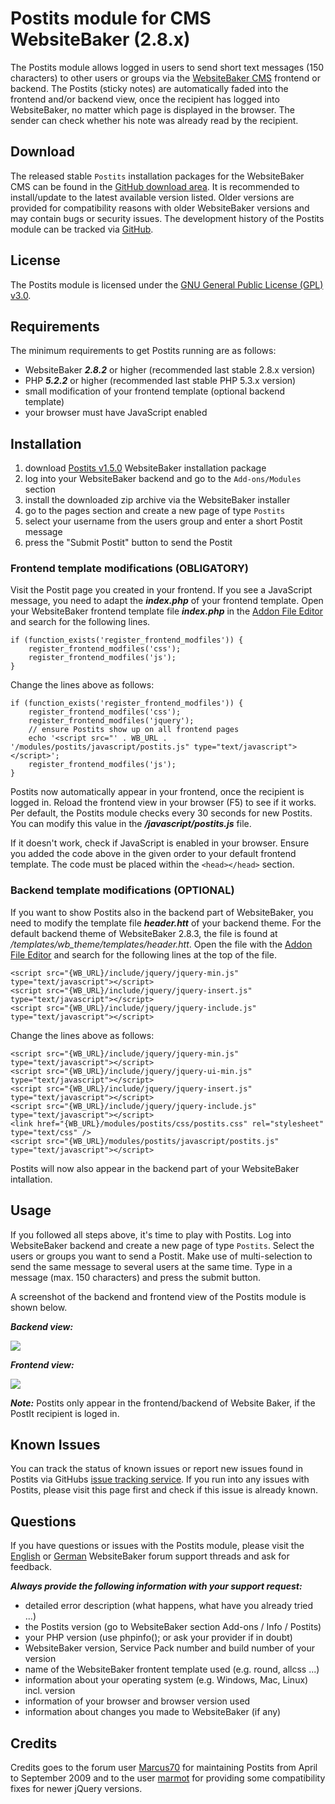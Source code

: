 # Postits module for CMS WebsiteBaker (2.8.x)

The Postits module allows logged in users to send short text messages (150 characters) to other users or groups via the [WebsiteBaker CMS](http://www.websitebaker2.org) frontend or backend. The Postits (sticky notes) are automatically faded into the frontend and/or backend view, once the recipient has logged into WebsiteBaker, no matter which page is displayed in the browser. The sender can check whether his note was already read by the recipient.

## Download
The released stable `Postits` installation packages for the WebsiteBaker CMS can be found in the [GitHub download area](https://github.com/cwsoft/wb-postits/downloads). It is recommended to install/update to the latest available version listed. Older versions are provided for compatibility reasons with older WebsiteBaker versions and may contain bugs or security issues. The development history of the Postits module can be tracked via [GitHub](https://github.com/cwsoft/wb-postits).

## License
The Postits module is licensed under the [GNU General Public License (GPL) v3.0](http://www.gnu.org/licenses/gpl-3.0.html).

## Requirements

The minimum requirements to get Postits running are as follows:

- WebsiteBaker ***2.8.2*** or higher (recommended last stable 2.8.x version)
- PHP ***5.2.2*** or higher (recommended last stable PHP 5.3.x version)
- small modification of your frontend template (optional backend template)
- your browser must have JavaScript enabled

## Installation

1. download [Postits v1.5.0](https://github.com/downloads/cwsoft/wb-postits/cwsoft-wb-postits-v1.5.0.zip) WebsiteBaker installation package
2. log into your WebsiteBaker backend and go to the `Add-ons/Modules` section
3. install the downloaded zip archive via the WebsiteBaker installer
4. go to the pages section and create a new page of type `Postits`
5. select your username from the users group and enter a short Postit message
6. press the "Submit Postit" button to send the Postit

### Frontend template modifications (OBLIGATORY)

Visit the Postit page you created in your frontend. If you see a JavaScript message, you need to adapt the ***index.php*** of your frontend template. Open your WebsiteBaker frontend template file ***index.php*** in the [Addon File Editor](https://github.com/cwsoft/wb-addon-file-editor#readme) and search for the following lines. 

	if (function_exists('register_frontend_modfiles')) {
		register_frontend_modfiles('css');
		register_frontend_modfiles('js');
	}

Change the lines above as follows:

	if (function_exists('register_frontend_modfiles')) {
		register_frontend_modfiles('css');
		register_frontend_modfiles('jquery');
        // ensure Postits show up on all frontend pages
        echo '<script src="' . WB_URL . '/modules/postits/javascript/postits.js" type="text/javascript"></script>';
		register_frontend_modfiles('js');
	}

Postits now automatically appear in your frontend, once the recipient is logged in. Reload the frontend view in your browser (F5) to see if it works. Per default, the Postits module checks every 30 seconds for new Postits. You can modify this value in the ***/javascript/postits.js*** file.

If it doesn't work, check if JavaScript is enabled in your browser. Ensure you added the code above in the given order to your default frontend template. The code must be placed within the `<head></head>` section.

### Backend template modifications (OPTIONAL)

If you want to show Postits also in the backend part of WebsiteBaker, you need to modify the template file ***header.htt*** of your backend theme. For the default backend theme of WebsiteBaker 2.8.3, the file is found at */templates/wb_theme/templates/header.htt*. Open the file with the [Addon File Editor](https://github.com/cwsoft/wb-addon-file-editor#readme) and search for the following lines at the top of the file.

	<script src="{WB_URL}/include/jquery/jquery-min.js" type="text/javascript"></script>
	<script src="{WB_URL}/include/jquery/jquery-insert.js" type="text/javascript"></script>
	<script src="{WB_URL}/include/jquery/jquery-include.js" type="text/javascript"></script>

Change the lines above as follows:

	<script src="{WB_URL}/include/jquery/jquery-min.js" type="text/javascript"></script>
	<script src="{WB_URL}/include/jquery/jquery-ui-min.js" type="text/javascript"></script>
	<script src="{WB_URL}/include/jquery/jquery-insert.js" type="text/javascript"></script>
	<script src="{WB_URL}/include/jquery/jquery-include.js" type="text/javascript"></script>
	<link href="{WB_URL}/modules/postits/css/postits.css" rel="stylesheet" type="text/css" />
	<script src="{WB_URL}/modules/postits/javascript/postits.js" type="text/javascript"></script>

Postits will now also appear in the backend part of your WebsiteBaker intallation.

## Usage

If you followed all steps above, it's time to play with Postits. Log into WebsiteBaker backend and create a new page of type `Postits`. Select the users or groups you want to send a Postit. Make use of multi-selection to send the same message to several users at the same time. Type in a message (max. 150 characters) and press the submit button.

A screenshot of the backend and frontend view of the Postits module is shown below.

***Backend view:***

![](https://github.com/cwsoft/wb-postits/raw/master/.screenshots/postits_backend_view.png) 

***Frontend view:***

![](https://github.com/cwsoft/wb-postits/raw/master/.screenshots/postits_frontend_view.png) 

***Note:*** Postits only appear in the frontend/backend of Website Baker, if the PostIt recipient is loged in.

## Known Issues
You can track the status of known issues or report new issues found in Postits via GitHubs [issue tracking service](https://github.com/cwsoft/wb-postits/issues). If you run into any issues with Postits, please visit this page first and check if this issue is already known.

## Questions
If you have questions or issues with the Postits module, please visit the [English](http://www.websitebaker2.org/forum/index.php/topic,4548.msg157963.html#msg157963) or [German](http://www.websitebaker2.org/forum/index.php/topic,13124.msg157962.html#msg157962) WebsiteBaker forum support threads and ask for feedback.

***Always provide the following information with your support request:***

 - detailed error description (what happens, what have you already tried ...)
 - the Postits version (go to WebsiteBaker section Add-ons / Info / Postits)
 - your PHP version (use phpinfo(); or ask your provider if in doubt)
 - WebsiteBaker version, Service Pack number and build number of your version
 - name of the WebsiteBaker frontent template used (e.g. round, allcss ...)
 - information about your operating system (e.g. Windows, Mac, Linux) incl. version
 - information of your browser and browser version used
 - information about changes you made to WebsiteBaker (if any)

## Credits
Credits goes to the forum user [Marcus70](http://www.websitebaker2.org/forum/index.php?action=profile;u=12071) for maintaining Postits from April to September 2009 and to the user [marmot](http://www.websitebaker2.org/forum/index.php?action=profile;u=19102) for providing some compatibility fixes for newer jQuery versions.